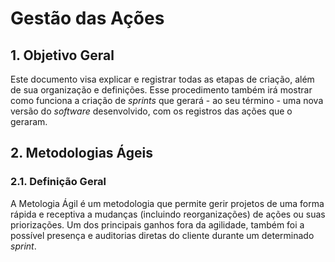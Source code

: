 # Gestão das Ações

## 1. Objetivo Geral

Este documento visa explicar e registrar todas as etapas de criação, além de sua organização e definições. Esse procedimento também irá mostrar como funciona a criação de *sprints* que gerará - ao seu término - uma nova versão do *software* desenvolvido, com os registros das ações que o geraram. 

## 2. Metodologias Ágeis

### 2.1. Definição Geral

A Metologia Ágil é um metodologia que permite gerir projetos de uma forma rápida e receptiva a mudanças (incluindo reorganizações) de ações ou suas priorizações. Um dos principais ganhos fora da agilidade, também foi a possível presença e auditorias diretas do cliente durante um determinado *sprint*.

